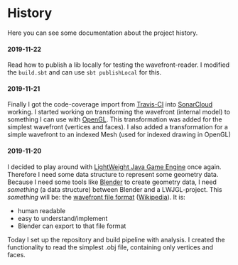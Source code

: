 # History

Here you can see some documentation about the project history.

#### 2019-11-22
Read how to publish a lib locally for testing the wavefront-reader.
I modified the `build.sbt` and can use `sbt publishLocal` for this.  

#### 2019-11-21
Finally I got the code-coverage import from [Travis-CI][travis-ci] into [SonarCloud][sonarcloud] working.
I started working on transforming the wavefront (internal model) to something I can use with [OpenGL][opengl].
This transformation was added for the simplest wavefront (vertices and faces). 
I also added a transformation for a simple wavefront to an indexed Mesh (used for indexed drawing in OpenGL)

#### 2019-11-20
I decided to play around with [LightWeight Java Game Engine][lwjgl] once again.
Therefore I need some data structure to represent some geometry data.
Because I need some tools like [Blender][blender] to create geometry data, I need _something_ (a data structure) between Blender and a LWJGL-project.
This _something_ will be: the [wavefront file format][wavefront] ([Wikipedia][wavefront-wiki]).
It is:
* human readable
* easy to understand/implement
* Blender can export to that file format

Today I set up the repository and build pipeline with analysis.
I created the functionality to read the simplest .obj file, containing only vertices and faces. 

[blender]: https://www.blender.org/
[lwjgl]: https://www.lwjgl.org/
[opengl]: https://www.opengl.org/
[sonarcloud]: https://sonarcloud.io/dashboard?id=mwttg_wavefront-reader
[travis-ci]: https://github.com/mwttg/wavefront-reader
[wavefront]: http://paulbourke.net/dataformats/obj/
[wavefront-wiki]: https://en.wikipedia.org/wiki/Wavefront_.obj_file
